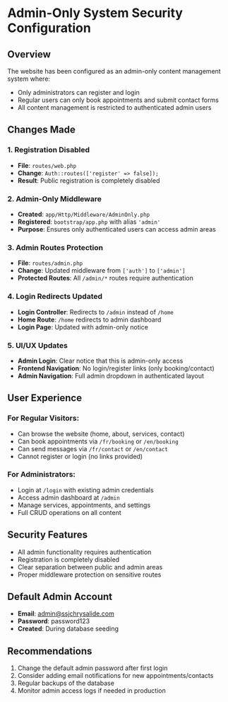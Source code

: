# Admin-Only System Security Configuration

## Overview
The website has been configured as an admin-only content management system where:
- Only administrators can register and login
- Regular users can only book appointments and submit contact forms
- All content management is restricted to authenticated admin users

## Changes Made

### 1. Registration Disabled
- **File**: `routes/web.php`
- **Change**: `Auth::routes(['register' => false]);`
- **Result**: Public registration is completely disabled

### 2. Admin-Only Middleware
- **Created**: `app/Http/Middleware/AdminOnly.php`
- **Registered**: `bootstrap/app.php` with alias `'admin'`
- **Purpose**: Ensures only authenticated users can access admin areas

### 3. Admin Routes Protection
- **File**: `routes/admin.php`
- **Change**: Updated middleware from `['auth']` to `['admin']`
- **Protected Routes**: All `/admin/*` routes require authentication

### 4. Login Redirects Updated
- **Login Controller**: Redirects to `/admin` instead of `/home`
- **Home Route**: `/home` redirects to admin dashboard
- **Login Page**: Updated with admin-only notice

### 5. UI/UX Updates
- **Admin Login**: Clear notice that this is admin-only access
- **Frontend Navigation**: No login/register links (only booking/contact)
- **Admin Navigation**: Full admin dropdown in authenticated layout

## User Experience

### For Regular Visitors:
- Can browse the website (home, about, services, contact)
- Can book appointments via `/fr/booking` or `/en/booking`
- Can send messages via `/fr/contact` or `/en/contact`
- Cannot register or login (no links provided)

### For Administrators:
- Login at `/login` with existing admin credentials
- Access admin dashboard at `/admin`
- Manage services, appointments, and settings
- Full CRUD operations on all content

## Security Features
- All admin functionality requires authentication
- Registration is completely disabled
- Clear separation between public and admin areas
- Proper middleware protection on sensitive routes

## Default Admin Account
- **Email**: admin@ssjchrysalide.com
- **Password**: password123
- **Created**: During database seeding

## Recommendations
1. Change the default admin password after first login
2. Consider adding email notifications for new appointments/contacts
3. Regular backups of the database
4. Monitor admin access logs if needed in production